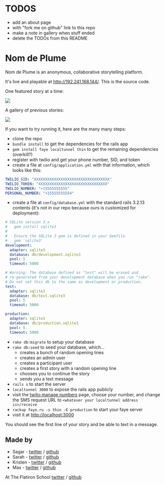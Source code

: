 # TODOS

* add an about page
* with "fork me on github" link to this repo
* make a note in gallery when stuff ended
* delete the TODOs from this README

# Nom de Plume

Nom de Plume is an anonymous, collaborative storytelling platform.

It's live and playable at <http://192.241.168.144/>. This is the source code.

One featured story at a time:

![](http://d.pr/i/WoWy+)

A gallery of previous stories:

![](http://d.pr/i/BNQ6+)

If you want to try running it, here are the many many steps:

* clone the repo
* `bundle install` to get the dependencies for the rails app
* `gem install faye localtunnel thin` to get the remaining dependencies (overkill?)
* register with twilio and get your phone number, SID, and token
* create a file at `config/application.yml` with that information, which looks like this:

```yml
TWILIO_SID: "XXXXXXXXXXXXXXXXXXXXXXXXXXXXXXXXXX"
TWILIO_TOKEN: "XXXXXXXXXXXXXXXXXXXXXXXXXXXXXXX"
TWILIO_NUMBER: "+15555555555"
PERSONAL_NUMBER: "+15555555554"
```

* create a file at `config/database.yml` with the standard rails 3.2.13 contents (it's not in our repo because ours is customized for deployment):

```yml
# SQLite version 3.x
#   gem install sqlite3
#
#   Ensure the SQLite 3 gem is defined in your Gemfile
#   gem 'sqlite3'
development:
  adapter: sqlite3
  database: db/development.sqlite3
  pool: 5
  timeout: 5000

# Warning: The database defined as "test" will be erased and
# re-generated from your development database when you run "rake".
# Do not set this db to the same as development or production.
test:
  adapter: sqlite3
  database: db/test.sqlite3
  pool: 5
  timeout: 5000

production:
  adapter: sqlite3
  database: db/production.sqlite3
  pool: 5
  timeout: 5000
```

* `rake db:migrate` to setup your database
* `rake db:seed` to seed your database, which...
    * creates a bunch of random opening lines
    * creates an admin user
    * creates a participant user
    * creates a first story with a random opening line
    * chooses you to continue the story
    * sends you a text message
* `rails s` to start the server
* `localtunnel 3000` to expose the rails app publicly
* visit the [twilio manage numbers](https://www.twilio.com/user/account/phone-numbers/incoming) page, choose your number, and change the SMS request URL to `<whatever your localtunnel address is>/receive`
* `rackup faye.ru -s thin -E production` to start your faye server
* visit it at <http://localhost:3000>

You should see the first line of your story and be able to text in a message.

## Made by

* Sagar - [twitter](http://twitter.com/sgrshah) / [github](http://github.com/sgrshah)
* Sarah - [twitter](http://twitter.com/sarah_duve) / [github](http://github.com/sarahduve)
* Kristen - [twitter](http://twitter.com/picodegallo) / [github](http://github.com/picodegallo)
* Max -  [twitter](http://twitter.com/maxjacobson) / [github](http://github.com/maxjacobson)

At The Flatiron School [twitter](http://twitter.com/flatironschool) / [github](http://github.com/flatiron-school)
